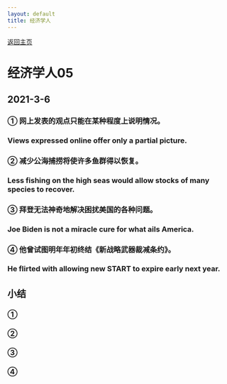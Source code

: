 ```yaml
---
layout: default
title: 经济学人
---
```


[返回主页](index.html)

# 经济学人05

## 2021-3-6

### ① 网上发表的观点只能在某种程度上说明情况。
### Views expressed online  offer only a partial picture.

### ② 减少公海捕捞将使许多鱼群得以恢复。
### Less fishing on the high seas would allow stocks of many species to recover.

### ③ 拜登无法神奇地解决困扰美国的各种问题。
### Joe Biden is not a miracle cure for what ails America.

### ④ 他曾试图明年年初终结《新战略武器裁减条约》。
### He flirted with allowing new START to expire early next year.

## 小结
### ① 
### ② 
### ③ 
### ④ 


